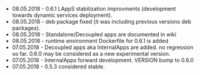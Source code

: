 * 08.05.2018 - 0.6.1 LAppS stabilization improvments (development towards dynamic services deployment). 
* 08.05.2018 - deb package fixed (it was including previous versions deb packages).
* 08.05.2018 - Standalone/Decoupled apps are documented in wiki
* 08.05.2018 - runtime environment Dockerfile for 0.6.1 is added
* 07.05.2018 - Decoupled apps aka InternalApps are added. no regression so far. 0.6.0 may be considered as a new experimental version.
* 07.05.2018 - InternalApps forward development. VERSION bump to 0.6.0
* 07.05.2018 - 0.5.3 considered stable.
